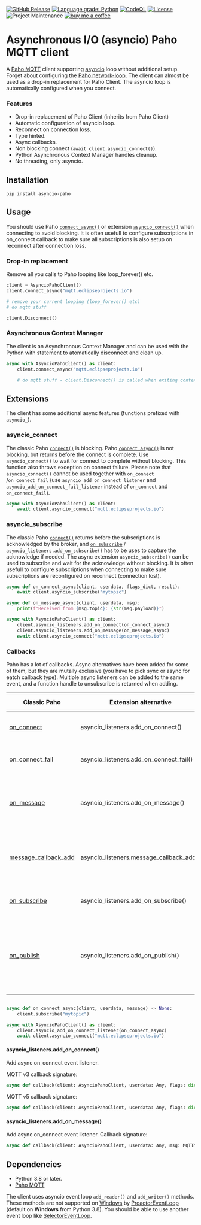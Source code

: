 [![GitHub Release](https://img.shields.io/github/release/toreamun/asyncio-paho)](https://github.com/toreamun/asyncio-paho/releases)
[![Language grade: Python](https://img.shields.io/lgtm/grade/python/g/toreamun/asyncio-paho.svg?logo=lgtm&logoWidth=18)](https://lgtm.com/projects/g/toreamun/asyncio-paho/context:python)
[![CodeQL](https://github.com/toreamun/asyncio-paho/workflows/CodeQL/badge.svg)](https://github.com/toreamun/asyncio-paho/actions?query=workflow%3ACodeQL&)
[![License](https://img.shields.io/github/license/toreamun/asyncio-paho)](LICENSE)
![Project Maintenance](https://img.shields.io/badge/maintainer-Tore%20Amundsen%20%40toreamun-blue.svg)
[![buy me a coffee](https://img.shields.io/badge/If%20you%20like%20it-Buy%20me%20a%20coffee-orange.svg)](https://www.buymeacoffee.com/toreamun)

# Asynchronous I/O (asyncio) Paho MQTT client

A [Paho MQTT](https://github.com/eclipse/paho.mqtt.python) client supporting [asyncio](https://docs.python.org/3/library/asyncio.html) loop without additional setup. Forget about configuring the [Paho network-loop](https://github.com/eclipse/paho.mqtt.python#network-loop). The client can almost be used as a drop-in replacement for Paho Client. The asyncio loop is automatically configured when you connect.

### Features

- Drop-in replacement of Paho Client (inherits from Paho Client)
- Automatic configuration of asyncio loop.
- Reconnect on connection loss.
- Type hinted.
- Async callbacks.
- Non blocking connect (`await client.asyncio_connect()`).
- Python Asynchronous Context Manager handles cleanup.
- No threading, only asyncio.

## Installation

```
pip install asyncio-paho
```

## Usage

You should use Paho [`connect_async()`](https://github.com/eclipse/paho.mqtt.python#connect_async) or extension [`asyncio_connect()`](#asyncio_connect) when connecting to avoid blocking. It is often usefull to configure subscriptions in on_connect callback to make sure all subscriptions is also setup on reconnect after connection loss.

### Drop-in replacement

Remove all you calls to Paho looping like loop_forever() etc.

```python
client = AsyncioPahoClient()
client.connect_async("mqtt.eclipseprojects.io")

# remove your current looping (loop_forever() etc)
# do mqtt stuff

client.Disconnect()

```

### Asynchronous Context Manager

The client is an Asynchronous Context Manager and can be used with the Python with statement to atomatically disconnect and clean up.

```python
async with AsyncioPahoClient() as client:
    client.connect_async("mqtt.eclipseprojects.io")

    # do mqtt stuff - client.Disconnect() is called when exiting context.

```

## Extensions

The client has some additional async features (functions prefixed with `asyncio_`).

### asyncio_connect

The classic Paho [`connect()`](https://github.com/eclipse/paho.mqtt.python#connect) is blocking. Paho [`connect_async()`](https://github.com/eclipse/paho.mqtt.python#connect_async) is not blocking, but returns before the connect is complete. Use `asyncio_connect()` to wait for connect to complete without blocking. This function also throws exception on connect failure. Please note that `asyncio_connect()` cannot be used together with `on_connect` /`on_connect_fail` (use `asyncio_add_on_connect_listener` and `asyncio_add_on_connect_fail_listener` instead of `on_connect` and `on_connect_fail`).

```python
async with AsyncioPahoClient() as client:
    await client.asyncio_connect("mqtt.eclipseprojects.io")
```

### asyncio_subscribe

The classic Paho [`connect()`](https://github.com/eclipse/paho.mqtt.python#subscribe) returns before the subscriptions is acknowledged by the broker, and [`on_subscribe`](https://github.com/eclipse/paho.mqtt.python#on_subscribe) / `asyncio_listeners.add_on_subscribe()` has to be uses to capture the acknowledge if needed. The async extension `asyncio_subscribe()` can be used to subscribe and wait for the acknowledge without blocking. It is often usefull to configure subscriptions when connecting to make sure subscriptions are reconfigured on reconnect (connection lost).

```python
async def on_connect_async(client, userdata, flags_dict, result):
    await client.asyncio_subscribe("mytopic")

async def on_message_async(client, userdata, msg):
    print(f"Received from {msg.topic}: {str(msg.payload)}")

async with AsyncioPahoClient() as client:
    client.asyncio_listeners.add_on_connect(on_connect_async)
    client.asyncio_listeners.add_on_message(on_message_async)
    await client.asyncio_connect("mqtt.eclipseprojects.io")
```

### Callbacks

Paho has a lot of callbacks. Async alternatives have been added for some of them, but they are mutally exclusive (you have to pick sync or async for eatch callback type). Multiple async listeners can be added to the same event, and a function handle to unsubscribe is returned when adding.

| Classic Paho                                                                             | Extension alternative                    | Called when                                                                                     |
| ---------------------------------------------------------------------------------------- | ---------------------------------------- | ----------------------------------------------------------------------------------------------- |
| [on_connect](https://github.com/eclipse/paho.mqtt.python#callback-connect)               | asyncio_listeners.add_on_connect()       | the broker responds to our connection                                                           |
| on_connect_fail                                                                          | asyncio_listeners.add_on_connect_fail()  | the client failed to connect to the broker                                                      |
| [on_message](https://github.com/eclipse/paho.mqtt.python#on_message)                     | asyncio_listeners.add_on_message()       | a message has been received on a topic that the client subscribes to                            |
| [message_callback_add](https://github.com/eclipse/paho.mqtt.python#message_callback_add) | asyncio_listeners.message_callback_add() | a message has been received on a topic for specific subscription filters                        |
| [on_subscribe](https://github.com/eclipse/paho.mqtt.python#on_subscribe)                 | asyncio_listeners.add_on_subscribe()     | the broker responds to a subscribe request                                                      |
| [on_publish](https://github.com/eclipse/paho.mqtt.python#on_publish)                     | asyncio_listeners.add_on_publish()       | a message that was to be sent using the publish() call has completed transmission to the broker |

```python

async def on_connect_async(client, userdata, message) -> None:
    client.subscribe("mytopic")

async with AsyncioPahoClient() as client:
    client.asyncio_add_on_connect_listener(on_connect_async)
    await client.asyncio_connect("mqtt.eclipseprojects.io")
```

#### asyncio_listeners.add_on_connect()

Add async on_connect event listener.

MQTT v3 callback signature:

```python
async def callback(client: AsyncioPahoClient, userdata: Any, flags: dict[str, Any], rc: int)
```

MQTT v5 callback signature:

```python
async def callback(client: AsyncioPahoClient, userdata: Any, flags: dict[str, reasonCode: ReasonCodes, properties: Properties])
```

#### asyncio_listeners.add_on_message()

Add async on_connect event listener. Callback signature:

```python
async def callback(client: AsyncioPahoClient, userdata: Any, msg: MQTTMessage)
```

## Dependencies

- Python 3.8 or later.
- [Paho MQTT](https://github.com/eclipse/paho.mqtt.python)

The client uses asyncio event loop `add_reader()` and `add_writer()` methods. These methods are not supported on [Windows](https://docs.python.org/3/library/asyncio-platforms.html#windows) by [ProactorEventLoop](https://docs.python.org/3/library/asyncio-eventloop.html#asyncio.ProactorEventLoop) (default on **Windows** from Python 3.8). You should be able to use another event loop like [SelectorEventLoop](https://docs.python.org/3/library/asyncio-eventloop.html#asyncio.SelectorEventLoop).
